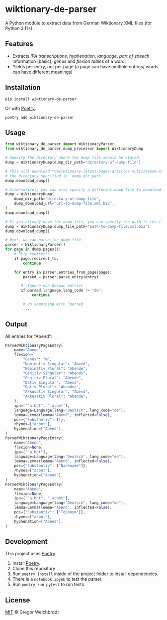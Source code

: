 # wiktionary-de-parser

A Python module to extract data from German Wiktionary XML files (for Python 3.11+).

## Features

- Extracts _IPA transcriptions_, _hyphenation_, _language_, _part of speech_ information (basic), _genus_ and _flexion tables_ of a word.
- Yields per entry, not per page (a page can have multiple entries/ words can have different meanings)

## Installation

`pip install wiktionary-de-parser`

Or with [Poetry](https://python-poetry.org/):

`poetry add wiktionary-de-parser`

## Usage

```python
from wiktionary_de_parser import WiktionaryParser
from wiktionary_de_parser.dump_processor import WiktionaryDump

# Specify the directory where the dump file should be stored.
dump = WiktionaryDump(dump_dir_path="directory-of-dump-file")

# This will download "dewiktionary-latest-pages-articles-multistream.xml.bz2" to
# the directory specified in `dump_dir_path`.
dump.download_dump()

# Alternatively you can also specify a different dump file to download.
dump = WiktionaryDump(
    dump_dir_path="directory-of-dump-file",
    dump_download_url="url-to-dump-file.xml.bz2",
)
dump.download_dump()

# If you already have the dump file, you can specify the path to the file.
dump = WiktionaryDump(dump_file_path="path-to-dump-file.xml.bz2")
dump.download_dump()

# Next, we can parse the dump file.
parser = WiktionaryParser()
for page in dump.pages():
    # Skip redirects
    if page.redirect_to:
        continue

    for entry in parser.entries_from_page(page):
        parsed = parser.parse_entry(entry)

       #  Ignore non-German entries
       if parsed.language.lang_code != "de":
            continue

        # do something with "parsed
        ...

```

## Output
All entries for "Abend":

```python
ParsedWiktionaryPageEntry(
    name="Abend",
    flexion={
        "Genus": "m",
        "Nominativ Singular": "Abend",
        "Nominativ Plural": "Abende",
        "Genitiv Singular": "Abends",
        "Genitiv Plural": "Abende",
        "Dativ Singular": "Abend",
        "Dativ Plural": "Abenden",
        "Akkusativ Singular": "Abend",
        "Akkusativ Plural": "Abende",
    },
    ipa=["ˈaːbn̩t", "ˈaːbm̩t"],
    language=Language(lang="Deutsch", lang_code="de"),
    lemma=Lemma(lemma="Abend", inflected=False),
    pos={"Substantiv": []},
    rhymes=["aːbn̩t"],
    hyphenation=["Abend"],
)
ParsedWiktionaryPageEntry(
    name="Abend",
    flexion=None,
    ipa=["ˈaːbn̩t"],
    language=Language(lang="Deutsch", lang_code="de"),
    lemma=Lemma(lemma="Abend", inflected=False),
    pos={"Substantiv": ["Nachname"]},
    rhymes=["aːbn̩t"],
    hyphenation=["Abend"],
)
ParsedWiktionaryPageEntry(
    name="Abend",
    flexion=None,
    ipa=["ˈaːbn̩t", "ˈaːbm̩t"],
    language=Language(lang="Deutsch", lang_code="de"),
    lemma=Lemma(lemma="Abend", inflected=False),
    pos={"Substantiv": ["Toponym"]},
    rhymes=["aːbn̩t"],
    hyphenation=["Abend"],
)

```

## Development
This project uses [Poetry](https://python-poetry.org/).

1. Install [Poetry](https://python-poetry.org/).
2. Clone this repository
3. Run `poetry install` inside of the project folder to install dependencies.
4. There is a `notebook.ipynb` to test the parser.
5. Run `poetry run pytest` to run tests.

## License

[MIT](https://github.com/gambolputty/wiktionary-de-parser/blob/master/LICENSE.md) © Gregor Weichbrodt
